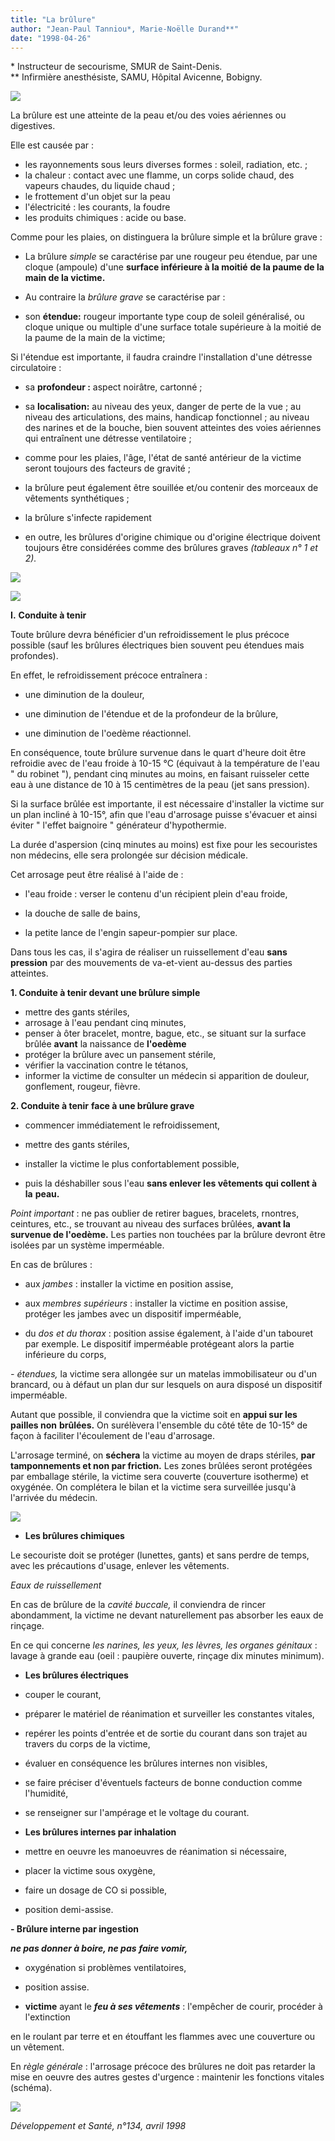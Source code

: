 ```yaml
---
title: "La brûlure"
author: "Jean-Paul Tanniou*, Marie-Noëlle Durand**"
date: "1998-04-26"
---
```


\* Instructeur de secourisme, SMUR de Saint-Denis.  
\*\* Infirmière anesthésiste, SAMU, Hôpital Avicenne, Bobigny.

![](i780-1.jpg)

La brûlure est une atteinte de la peau et/ou des voies aériennes ou digestives.

Elle est causée par :

- les rayonnements sous leurs diverses formes : soleil, radiation, etc. ;
- la chaleur : contact avec une flamme, un corps solide chaud, des vapeurs chaudes, du liquide chaud ;
- le frottement d'un objet sur la peau
- l'électricité : les courants, la foudre
- les produits chimiques : acide ou base.

Comme pour les plaies, on distinguera la brûlure simple et la brûlure grave :

- La brûlure *simple* se caractérise par une rougeur peu étendue, par une cloque (ampoule) d'une **surface inférieure à la moitié** **de la paume de la main de la victime.**

- Au contraire la *brûlure grave* se caractérise par :

<!-- -->

- son **étendue:** rougeur importante type coup de soleil généralisé, ou cloque unique ou multiple d'une surface totale supérieure à la moitié de la paume de la main de la victime;

Si l'étendue est importante, il faudra craindre l'installation d'une détresse circulatoire :

- sa **profondeur :** aspect noirâtre, cartonné ;

- sa **localisation:** au niveau des yeux, danger de perte de la vue ; au niveau des articulations, des mains, handicap fonctionnel ; au niveau des narines et de la bouche, bien souvent atteintes des voies aériennes qui entraînent une détresse ventilatoire ;

- comme pour les plaies, l'âge, l'état de santé antérieur de la victime seront toujours des facteurs de gravité ;

- la brûlure peut également être souillée et/ou contenir des morceaux de vêtements synthétiques ;

- la brûlure s'infecte rapidement

- en outre, les brûlures d'origine chimique ou d'origine électrique doivent toujours être considérées comme des brûlures graves *(tableaux n° 1 et 2).*

![](i780-2.jpg)

![](i780-3.jpg)

**I.** **Conduite à tenir**

Toute brûlure devra bénéficier d'un refroidissement le plus précoce possible (sauf les brûlures électriques bien souvent peu étendues mais profondes).

En effet, le refroidissement précoce entraînera :

- une diminution de la douleur,

- une diminution de l'étendue et de la profondeur de la brûlure,

- une diminution de l'oedème réactionnel.

En conséquence, toute brûlure survenue dans le quart d'heure doit être refroidie avec de l'eau froide à 10-15 °C (équivaut à la température de l'eau " du robinet "), pendant cinq minutes au moins, en faisant ruisseler cette eau à une distance de 10 à 15 centimètres de la peau (jet sans pression).

Si la surface brûlée est importante, il est nécessaire d'installer la victime sur un plan incliné à 10-15°, afin que l'eau d'arrosage puisse s'évacuer et ainsi éviter " l'effet baignoire " générateur d'hypothermie.

La durée d'aspersion (cinq minutes au moins) est fixe pour les secouristes non médecins, elle sera prolongée sur décision médicale.

Cet arrosage peut être réalisé à l'aide de :

- l'eau froide : verser le contenu d'un récipient plein d'eau froide,

- la douche de salle de bains,

- la petite lance de l'engin sapeur-pompier sur place.

Dans tous les cas, il s'agira de réaliser un ruissellement d'eau **sans pression** par des mouvements de va-et-vient au-dessus des parties atteintes.

**1. Conduite à tenir devant une brûlure simple**

- mettre des gants stériles,
- arrosage à l'eau pendant cinq minutes,
- penser à ôter bracelet, montre, bague, etc., se situant sur la surface brûlée **avant** la naissance de **l'oedème**
- protéger la brûlure avec un pansement stérile,
- vérifier la vaccination contre le tétanos,
- informer la victime de consulter un médecin si apparition de douleur, gonflement, rougeur, fièvre.

**2. Conduite à tenir** **face à une brûlure grave**

- commencer immédiatement le refroidissement,

<!-- -->

- mettre des gants stériles,

- installer la victime le plus confortablement possible,

- puis la déshabiller sous l'eau **sans enlever les vêtements qui collent à la** **peau.**

*Point important* : ne pas oublier de retirer bagues, bracelets, rnontres, ceintures, etc., se trouvant au niveau des surfaces brûlées, **avant la survenue de l'oedème.** Les parties non touchées par la brûlure devront être isolées par un système imperméable.

En cas de brûlures :

- aux *jambes* : installer la victime en position assise,

- aux *membres supérieurs* : installer la victime en position assise, protéger les jambes avec un dispositif imperméable,

- du *dos et du thorax* : position assise également, à l'aide d'un tabouret par exemple. Le dispositif imperméable protégeant alors la partie inférieure du corps,

*- étendues,* la victime sera allongée sur un matelas immobilisateur ou d'un brancard, ou à défaut un plan dur sur lesquels on aura disposé un dispositif imperméable.

Autant que possible, il conviendra que la victime soit en **appui sur les pailles non** **brûlées.** On surélèvera l'ensemble du côté tête de 10-15° de façon à faciliter l'écoulement de l'eau d'arrosage.

L'arrosage terminé, on **séchera** la victime au moyen de draps stériles, **par tamponnements et non par friction.** Les zones brûlées seront protégées par emballage stérile, la victime sera couverte (couverture isotherme) et oxygénée. On complétera le bilan et la victime sera surveillée jusqu'à l'arrivée du médecin.

![](i780-4.jpg)

- **Les brûlures chimiques**

Le secouriste doit se protéger (lunettes, gants) et sans perdre de temps, avec les précautions d'usage, enlever les vêtements.

*Eaux de ruissellement*

En cas de brûlure de la *cavité buccale,* il conviendra de rincer abondamment, la victime ne devant naturellement pas absorber les eaux de rinçage.

En ce qui concerne *les narines, les yeux, les* *lèvres, les organes génitaux* : lavage à grande eau (oeil : paupière ouverte, rinçage dix minutes minimum).

- **Les brûlures électriques**

<!-- -->

- couper le courant,

- préparer le matériel de réanimation et surveiller les constantes vitales,

- repérer les points d'entrée et de sortie du courant dans son trajet au travers du corps de la victime,

- évaluer en conséquence les brûlures internes non visibles,

- se faire préciser d'éventuels facteurs de bonne conduction comme l'humidité,

- se renseigner sur l'ampérage et le voltage du courant.

<!-- -->

- **Les brûlures internes par inhalation**

<!-- -->

- mettre en oeuvre les manoeuvres de réanimation si nécessaire,

- placer la victime sous oxygène,

- faire un dosage de CO si possible,

- position demi-assise.

**- Brûlure interne par ingestion**

***ne pas donner à boire, ne pas*** ***faire vomir,***

- oxygénation si problèmes ventilatoires,

- position assise.

- **victime** ayant le ***feu à ses vêtements*** : l'empêcher de courir, procéder à l'extinction

en le roulant par terre et en étouffant les flammes avec une couverture ou un vêtement.

En *règle générale* : l'arrosage précoce des brûlures ne doit pas retarder la mise en oeuvre des autres gestes d'urgence : maintenir les fonctions vitales (schéma).

![](i784-5.jpg)

*Développement et Santé, n°134, avril 1998*
